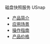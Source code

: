 <div class="sidebar_title">磁盘快照服务 USnap</div>

* [产品简介](/usnap/README)
* [应用场景](/usnap/application)
* [操作指南](/usnap/common)
* [产品价格](/usnap/price)
